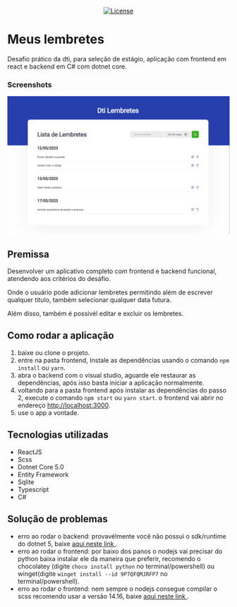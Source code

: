 <p align="center">
  <a href="https://opensource.org/licenses/MIT" >
    <img alt="License" src="https://img.shields.io/badge/license-MIT-%23F8952D">
  </a>
</p>

# Meus lembretes

Desafio prático da dti, para seleção de estágio, aplicação com frontend em react e backend em C# com dotnet core.

### Screenshots

![alt text](./imagens/app.png "to.do App")

## Premissa

Desenvolver um aplicativo completo com frontend e backend funcional, atendendo aos critérios do desáfio.

Onde o usuário pode adicionar lembretes permitindo além de escrever qualquer titulo, também selecionar qualquer data futura.

Além disso, também é possivél editar e excluir os lembretes.

## Como rodar a aplicação

1. baixe ou clone o projeto.
2. entre na pasta frontend, Instale as dependências usando o comando `npm install` ou `yarn`.
3. abra o backend com o visual studio, aguarde ele restaurar as dependências, após isso basta iniciar a aplicação normalmente.
4. voltando para a pasta frontend após instalar as dependências do passo 2, execute o comando `npm start` ou `yarn start`. o frontend vai abrir no endereço <http://localhost:3000>.
5. use o app a vontade.

## Tecnologias utilizadas

- ReactJS
- Scss
- Dotnet Core 5.0
- Entity Framework
- Sqlite
- Typescript
- C#

## Solução de problemas

- erro ao rodar o backend: provavélmente você não possui o sdk/runtime do dotnet 5, baixe <a href="https://dotnet.microsoft.com/pt-br/download/dotnet/5.0"> aqui neste link <a/>.
- erro ao rodar o frontend: por baixo dos panos o nodejs vai precisar do python baixa instalar ele da maneira que preferir, recomendo o chocolatey (digite `choco install python` no terminal/powershell) ou winget(digite `winget install --id 9P7QFQMJRFP7` no terminal/powershell).
- erro ao rodar o frontend: nem sempre o nodejs consegue compilar o scss recomendo usar a versão 14.16, baixe <a href="https://nodejs.org/dist/v14.16.0/node-v14.16.0-x64.msi"> aqui neste link <a/>.
